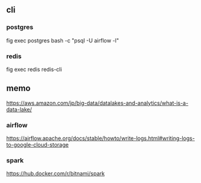 ## cli

### postgres

fig exec postgres bash -c "psql -U airflow -l"


### redis

fig exec redis redis-cli

## memo

https://aws.amazon.com/jp/big-data/datalakes-and-analytics/what-is-a-data-lake/

### airflow

https://airflow.apache.org/docs/stable/howto/write-logs.html#writing-logs-to-google-cloud-storage

### spark

https://hub.docker.com/r/bitnami/spark
